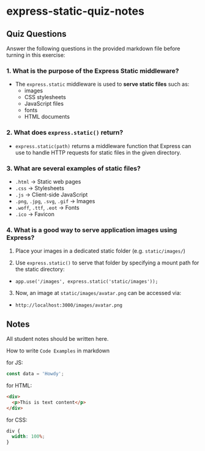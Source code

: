 # express-static-quiz-notes

## Quiz Questions

Answer the following questions in the provided markdown file before turning in this exercise:

### 1. What is the purpose of the Express Static middleware?

- The `express.static` middleware is used to **serve static files** such as:
  - images
  - CSS stylesheets
  - JavaScript files
  - fonts
  - HTML documents

### 2. What does `express.static()` return?

- `express.static(path)` returns a middleware function that Express can use to handle HTTP requests for static files in the given directory.

### 3. What are several examples of static files?

- `.html` → Static web pages
- `.css` → Stylesheets
- `.js` → Client-side JavaScript
- `.png`, `.jpg`, `.svg`, `.gif` → Images
- `.woff`, `.ttf`, `.eot` → Fonts
- `.ico` → Favicon

### 4. What is a good way to serve application images using Express?

1. Place your images in a dedicated static folder (e.g. `static/images/`)

2. Use `express.static()` to serve that folder by specifying a mount path for the static directory:

- `app.use('/images', express.static('static/images'));`

3. Now, an image at `static/images/avatar.png` can be accessed via:

- `http://localhost:3000/images/avatar.png`

## Notes

All student notes should be written here.

How to write `Code Examples` in markdown

for JS:

```javascript
const data = 'Howdy';
```

for HTML:

```html
<div>
  <p>This is text content</p>
</div>
```

for CSS:

```css
div {
  width: 100%;
}
```
